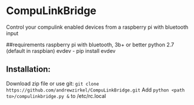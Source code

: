# CompuLinkBridge
Control your compulink enabled devices from a raspberry pi with bluetooth input

##requirements
raspberry pi with bluetooth, 3b+ or better
python 2.7 (default in raspbian)
evdev - pip install evdev

## Installation:
Download zip file or use git: `git clone https://github.com/andrewzirkel/CompuLinkBridge.git`
Add `python <path to>/compulinkbridge.py &` to /etc/rc.local

